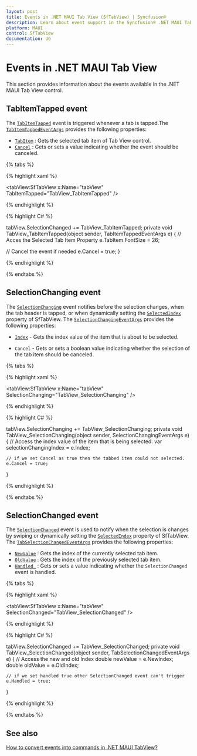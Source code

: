 ```yaml
---
layout: post
title: Events in .NET MAUI Tab View (SfTabView) | Syncfusion®
description: Learn about event support in the Syncfusion® .NET MAUI Tab View (SfTabView) control, its elements, and more.
platform: MAUI
control: SfTabView
documentation: UG
---
```


# Events in .NET MAUI Tab  View

This section provides information about the events available in the .NET MAUI Tab View control.

## TabItemTapped event

The [`TabItemTapped`](https://help.syncfusion.com/cr/maui/Syncfusion.Maui.TabView.SfTabView.html#Syncfusion_Maui_TabView_SfTabView_TabItemTapped) event is triggered whenever a tab is tapped.The [`TabItemTappedEventArgs`](https://help.syncfusion.com/cr/maui/Syncfusion.Maui.TabView.TabItemTappedEventArgs.html) provides the following properties:

* [`TabItem`](https://help.syncfusion.com/cr/maui/Syncfusion.Maui.TabView.TabItemTappedEventArgs.html#Syncfusion_Maui_TabView_TabItemTappedEventArgs_TabItem) : Gets the selected tab item of Tab View control.
* [`Cancel`](https://help.syncfusion.com/cr/maui/Syncfusion.Maui.TabView.TabItemTappedEventArgs.html#Syncfusion_Maui_TabView_TabItemTappedEventArgs_Cancel) : Gets or sets a value indicating whether the event should be canceled.

{% tabs %}

{% highlight xaml %}

<tabView:SfTabView x:Name="tabView" TabItemTapped="TabView_TabItemTapped" />

{% endhighlight %}

{% highlight C# %}

tabView.SelectionChanged += TabView_TabItemTapped;
private void TabView_TabItemTapped(object sender, TabItemTappedEventArgs e)
{
   // Acces the Selected Tab Item Property
    e.TabItem.FontSize = 26;

   // Cancel the event if needed
    e.Cancel = true;
}

{% endhighlight %}

{% endtabs %}

## SelectionChanging event

The [`SelectionChanging`](https://help.syncfusion.com/cr/maui/Syncfusion.Maui.TabView.SfTabView.html#Syncfusion_Maui_TabView_SfTabView_SelectionChanging) event notifies before the selection changes, when the tab header is tapped, or when dynamically setting the [`SelectedIndex`](https://help.syncfusion.com/cr/maui/Syncfusion.Maui.TabView.SfTabView.html?tabs=tabid-1#Syncfusion_Maui_TabView_SfTabView_SelectedIndex) property of SfTabView. The [`SelectionChangingEventArgs`](https://help.syncfusion.com/cr/maui/Syncfusion.Maui.TabView.SelectionChangingEventArgs.html) provides the following properties:

* [`Index`](https://help.syncfusion.com/cr/maui/Syncfusion.Maui.TabView.SelectionChangingEventArgs.html#Syncfusion_Maui_TabView_SelectionChangingEventArgs_Index) - Gets the index value of the item that is about to be selected. 

* `Cancel` - Gets or sets a boolean value indicating whether the selection of the tab item should be canceled.

{% tabs %}

{% highlight xaml %}

<tabView:SfTabView x:Name="tabView" SelectionChanging="TabView_SelectionChanging" />
	
{% endhighlight %}

{% highlight C# %}

tabView.SelectionChanging += TabView_SelectionChanging;
private void TabView_SelectionChanging(object sender, SelectionChangingEventArgs e)
{
    // Access the index value of the item that is being selected.
    var selectionChangingIndex =  e.Index;

    // if we set Cancel as true then the tabbed item could not selected.
    e.Cancel = true;
}

{% endhighlight %}

{% endtabs %}

## SelectionChanged event

The [`SelectionChanged`](https://help.syncfusion.com/cr/maui/Syncfusion.Maui.TabView.SfTabView.html#Syncfusion_Maui_TabView_SfTabView_SelectionChanged) event is used to notify when the selection is changes by swiping or dynamically setting the [`SelectedIndex`](https://help.syncfusion.com/cr/maui/Syncfusion.Maui.TabView.SfTabView.html?tabs=tabid-1#Syncfusion_Maui_TabView_SfTabView_SelectedIndex) property of SfTabView. The [`TabSelectionChangedEventArgs`](https://help.syncfusion.com/cr/maui/Syncfusion.Maui.TabView.TabSelectionChangedEventArgs.html) provides the following properties:

* [`NewValue`](https://help.syncfusion.com/cr/maui/Syncfusion.Maui.TabView.TabSelectionChangedEventArgs.html#Syncfusion_Maui_TabView_TabSelectionChangedEventArgs_NewIndex) : Gets the index of the currently selected tab item.
* [`OldValue`](https://help.syncfusion.com/cr/maui/Syncfusion.Maui.TabView.TabSelectionChangedEventArgs.html#Syncfusion_Maui_TabView_TabSelectionChangedEventArgs_OldIndex) : Gets the index of the previously selected tab item.
* [`Handled `](https://help.syncfusion.com/cr/maui/Syncfusion.Maui.TabView.TabSelectionChangedEventArgs.html#Syncfusion_Maui_TabView_TabSelectionChangedEventArgs_Handled) : Gets or sets a value indicating whether the `SelectionChanged` event is handled.

{% tabs %}

{% highlight xaml %}

<tabView:SfTabView x:Name="tabView" SelectionChanged="TabView_SelectionChanged" />
	
{% endhighlight %}

{% highlight C# %}

tabView.SelectionChanged += TabView_SelectionChanged;
private void TabView_SelectionChanged(object sender, TabSelectionChangedEventArgs e)
{
    // Access the new and old Index
    double newValue = e.NewIndex;
    double oldValue = e.OldIndex;

    // if we set handled true other SelectionChanged event can't trigger
    e.Handled = true;
}

{% endhighlight %}

{% endtabs %}

## See also 

[How to convert events into commands in .NET MAUI TabView?](https://support.syncfusion.com/kb/article/16790/how-to-convert-events-into-commands-in-net-maui-tabview)